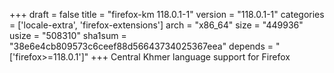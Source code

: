 +++
draft = false
title = "firefox-km 118.0.1-1"
version = "118.0.1-1"
categories = ['locale-extra', 'firefox-extensions']
arch = "x86_64"
size = "449936"
usize = "508310"
sha1sum = "38e6e4cb809573c6ceef88d56643734025367eea"
depends = "['firefox>=118.0.1']"
+++
Central Khmer language support for Firefox
